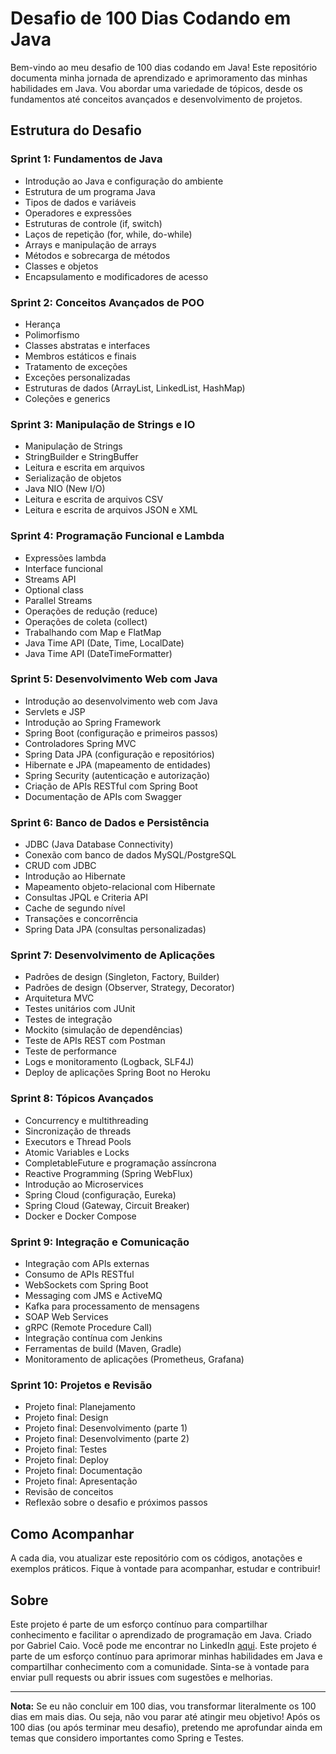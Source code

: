 # Desafio de 100 Dias Codando em Java

Bem-vindo ao meu desafio de 100 dias codando em Java! Este repositório documenta minha jornada de aprendizado e aprimoramento das minhas habilidades em Java. Vou abordar uma variedade de tópicos, desde os fundamentos até conceitos avançados e desenvolvimento de projetos.

## Estrutura do Desafio

### Sprint 1: Fundamentos de Java

- Introdução ao Java e configuração do ambiente
- Estrutura de um programa Java
- Tipos de dados e variáveis
- Operadores e expressões
- Estruturas de controle (if, switch)
- Laços de repetição (for, while, do-while)
- Arrays e manipulação de arrays
- Métodos e sobrecarga de métodos
- Classes e objetos
- Encapsulamento e modificadores de acesso

### Sprint 2: Conceitos Avançados de POO

- Herança
- Polimorfismo
- Classes abstratas e interfaces
- Membros estáticos e finais
- Tratamento de exceções
- Exceções personalizadas
- Estruturas de dados (ArrayList, LinkedList, HashMap)
- Coleções e generics

### Sprint 3: Manipulação de Strings e IO

- Manipulação de Strings
- StringBuilder e StringBuffer
- Leitura e escrita em arquivos
- Serialização de objetos
- Java NIO (New I/O)
- Leitura e escrita de arquivos CSV
- Leitura e escrita de arquivos JSON e XML

### Sprint 4: Programação Funcional e Lambda

- Expressões lambda
- Interface funcional
- Streams API
- Optional class
- Parallel Streams
- Operações de redução (reduce)
- Operações de coleta (collect)
- Trabalhando com Map e FlatMap
- Java Time API (Date, Time, LocalDate)
- Java Time API (DateTimeFormatter)

### Sprint 5: Desenvolvimento Web com Java

- Introdução ao desenvolvimento web com Java
- Servlets e JSP
- Introdução ao Spring Framework
- Spring Boot (configuração e primeiros passos)
- Controladores Spring MVC
- Spring Data JPA (configuração e repositórios)
- Hibernate e JPA (mapeamento de entidades)
- Spring Security (autenticação e autorização)
- Criação de APIs RESTful com Spring Boot
- Documentação de APIs com Swagger

### Sprint 6: Banco de Dados e Persistência

- JDBC (Java Database Connectivity)
- Conexão com banco de dados MySQL/PostgreSQL
- CRUD com JDBC
- Introdução ao Hibernate
- Mapeamento objeto-relacional com Hibernate
- Consultas JPQL e Criteria API
- Cache de segundo nível
- Transações e concorrência
- Spring Data JPA (consultas personalizadas)

### Sprint 7: Desenvolvimento de Aplicações

- Padrões de design (Singleton, Factory, Builder)
- Padrões de design (Observer, Strategy, Decorator)
- Arquitetura MVC
- Testes unitários com JUnit
- Testes de integração
- Mockito (simulação de dependências)
- Teste de APIs REST com Postman
- Teste de performance
- Logs e monitoramento (Logback, SLF4J)
- Deploy de aplicações Spring Boot no Heroku

### Sprint 8: Tópicos Avançados

- Concurrency e multithreading
- Sincronização de threads
- Executors e Thread Pools
- Atomic Variables e Locks
- CompletableFuture e programação assíncrona
- Reactive Programming (Spring WebFlux)
- Introdução ao Microservices
- Spring Cloud (configuração, Eureka)
- Spring Cloud (Gateway, Circuit Breaker)
- Docker e Docker Compose

### Sprint 9: Integração e Comunicação

- Integração com APIs externas
- Consumo de APIs RESTful
- WebSockets com Spring Boot
- Messaging com JMS e ActiveMQ
- Kafka para processamento de mensagens
- SOAP Web Services
- gRPC (Remote Procedure Call)
- Integração contínua com Jenkins
- Ferramentas de build (Maven, Gradle)
- Monitoramento de aplicações (Prometheus, Grafana)

### Sprint 10: Projetos e Revisão

- Projeto final: Planejamento
- Projeto final: Design
- Projeto final: Desenvolvimento (parte 1)
- Projeto final: Desenvolvimento (parte 2)
- Projeto final: Testes
- Projeto final: Deploy
- Projeto final: Documentação
- Projeto final: Apresentação
- Revisão de conceitos
- Reflexão sobre o desafio e próximos passos

## Como Acompanhar

A cada dia, vou atualizar este repositório com os códigos, anotações e exemplos práticos. Fique à vontade para acompanhar, estudar e contribuir!

## Sobre

Este projeto é parte de um esforço contínuo para compartilhar conhecimento e facilitar o aprendizado de programação em Java. Criado por Gabriel Caio. Você pode me encontrar no LinkedIn [aqui](linkedin.com/in/gabriel-caio).
Este projeto é parte de um esforço contínuo para aprimorar minhas habilidades em Java e compartilhar conhecimento com a comunidade. Sinta-se à vontade para enviar pull requests ou abrir issues com sugestões e melhorias.

---

**Nota:** Se eu não concluir em 100 dias, vou transformar literalmente os 100 dias em mais dias. Ou seja, não vou parar até atingir meu objetivo! Após os 100 dias (ou após terminar meu desafio), pretendo me aprofundar ainda em temas que considero importantes como Spring e Testes.
